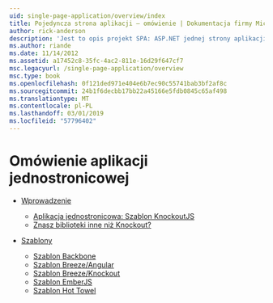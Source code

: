 ```yaml
---
uid: single-page-application/overview/index
title: Pojedyncza strona aplikacji — omówienie | Dokumentacja firmy Microsoft
author: rick-anderson
description: 'Jest to opis projekt SPA: ASP.NET jednej strony aplikacji (SPA) to nowa funkcja w wersji beta MVC 4 w wersji zapoznawczej. Zapewnia lepszą end-to-end e...'
ms.author: riande
ms.date: 11/14/2012
ms.assetid: a17452c8-35fc-4ac2-811e-16d29f647cf7
msc.legacyurl: /single-page-application/overview
msc.type: book
ms.openlocfilehash: 0f121ded971e404e6b7ec90c55741bab3bf2af8c
ms.sourcegitcommit: 24b1f6decbb17bb22a45166e5fdb0845c65af498
ms.translationtype: MT
ms.contentlocale: pl-PL
ms.lasthandoff: 03/01/2019
ms.locfileid: "57796402"
---
```

<a name="single-page-application-overview"></a>Omówienie aplikacji jednostronicowej
====================
- [Wprowadzenie](introduction/index.md)

    - [Aplikacja jednostronicowa: Szablon KnockoutJS](introduction/knockoutjs-template.md)
    - [Znasz biblioteki inne niż Knockout?](introduction/other-libraries.md)
- [Szablony](templates/index.md)

    - [Szablon Backbone](templates/backbonejs-template.md)
    - [Szablon Breeze/Angular](templates/breezeangular-template.md)
    - [Szablon Breeze/Knockout](templates/breezeknockout-template.md)
    - [Szablon EmberJS](templates/emberjs-template.md)
    - [Szablon Hot Towel](templates/hottowel-template.md)
